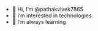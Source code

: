 - 👋 Hi, I’m @pathakvivek7865
- 👀 I’m interested in technologies
- 🌱 I’m always learning

<!---
pathakvivek7865/pathakvivek7865 is a ✨ special ✨ repository because its `README.md` (this file) appears on your GitHub profile.
You can click the Preview link to take a look at your changes.
--->
